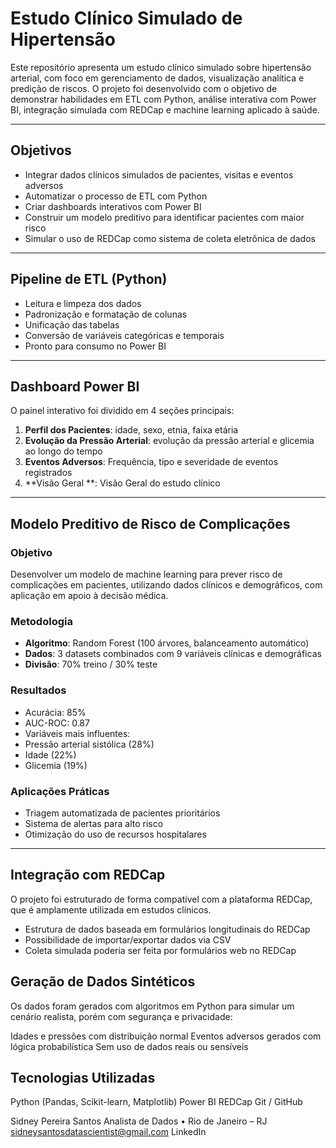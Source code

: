 #   Estudo Clínico Simulado de Hipertensão
Este repositório apresenta um estudo clínico simulado sobre hipertensão arterial, com foco em gerenciamento de dados, visualização analítica e predição de riscos. O projeto foi desenvolvido com o objetivo de demonstrar habilidades em ETL com Python, análise interativa com Power BI, integração simulada com REDCap e machine learning aplicado à saúde.

---

##  Objetivos

- Integrar dados clínicos simulados de pacientes, visitas e eventos adversos
- Automatizar o processo de ETL com Python
- Criar dashboards interativos com Power BI
- Construir um modelo preditivo para identificar pacientes com maior risco
- Simular o uso de REDCap como sistema de coleta eletrônica de dados

---

##  Pipeline de ETL (Python)

- Leitura e limpeza dos dados
- Padronização e formatação de colunas
- Unificação das tabelas
- Conversão de variáveis categóricas e temporais
- Pronto para consumo no Power BI


---

##  Dashboard Power BI

O painel interativo foi dividido em 4 seções principais:

1. **Perfil dos Pacientes**: idade, sexo, etnia, faixa etária  
2. **Evolução da Pressão Arterial**: evolução da pressão arterial e glicemia ao longo do tempo  
3. **Eventos Adversos**: Frequência, tipo e severidade de eventos registrados
4. **Visão Geral **: Visão Geral do estudo clínico

---

##  Modelo Preditivo de Risco de Complicações

### Objetivo  
Desenvolver um modelo de machine learning para prever risco de complicações em pacientes, utilizando dados clínicos e demográficos, com aplicação em apoio à decisão médica.

### Metodologia  
- **Algoritmo**: Random Forest (100 árvores, balanceamento automático)  
- **Dados**: 3 datasets combinados com 9 variáveis clínicas e demográficas  
- **Divisão**: 70% treino / 30% teste  

### Resultados  
-  Acurácia: 85%  
-  AUC-ROC: 0.87  
-  Variáveis mais influentes:  
  - Pressão arterial sistólica (28%)  
  - Idade (22%)  
  - Glicemia (19%)  

### Aplicações Práticas  
- Triagem automatizada de pacientes prioritários  
- Sistema de alertas para alto risco  
- Otimização do uso de recursos hospitalares  

---

##  Integração com REDCap 

O projeto foi estruturado de forma compatível com a plataforma REDCap, que é amplamente utilizada em estudos clínicos.

- Estrutura de dados baseada em formulários longitudinais do REDCap  
- Possibilidade de importar/exportar dados via CSV
- Coleta simulada poderia ser feita por formulários web no REDCap  


##  Geração de Dados Sintéticos
Os dados foram gerados com algoritmos em Python para simular um cenário realista, porém com segurança e privacidade:

Idades e pressões com distribuição normal
Eventos adversos gerados com lógica probabilística
Sem uso de dados reais ou sensíveis




## Tecnologias Utilizadas
Python (Pandas, Scikit-learn, Matplotlib)
Power BI
REDCap 
Git / GitHub



Sidney Pereira Santos
Analista de Dados • Rio de Janeiro – RJ
sidneysantosdatascientist@gmail.com
LinkedIn
